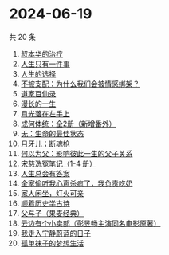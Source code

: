 # 2024-06-19

共 20 条

<!-- BEGIN WEREAD -->
<!-- 最后更新时间 2024-06-19 06:01:10 +0800 -->
1. [叔本华的治疗](https://weread.qq.com/web/bookDetail/3fc3291072937a1c3fcc453)
1. [人生只有一件事](https://weread.qq.com/web/bookDetail/1d932fb0813ab78beg017bc3)
1. [人生的选择](https://weread.qq.com/web/bookDetail/a4832fb0813ab77b5g0161ff)
1. [不被支配：为什么我们会被情感绑架？](https://weread.qq.com/web/bookDetail/2c132990813ab8eb0g0100e3)
1. [道家百仙录](https://weread.qq.com/web/bookDetail/c42324c0813ab763ag018ab3)
1. [漫长的一生](https://weread.qq.com/web/bookDetail/fe332ec0813ab8eabg0176c4)
1. [月光落在左手上](https://weread.qq.com/web/bookDetail/5a332920813ab70afg017e9b)
1. [成何体统：全2册（新增番外）](https://weread.qq.com/web/bookDetail/e19325a0813ab6fefg010a1c)
1. [无：生命的最佳状态](https://weread.qq.com/web/bookDetail/38c32bd0813ab8eb4g01035c)
1. [月牙儿；断魂枪](https://weread.qq.com/web/bookDetail/e3b327a0813ab7c9fg0183c8)
1. [何以为父：影响彼此一生的父子关系](https://weread.qq.com/web/bookDetail/b0c32a80813ab881ag0168fe)
1. [宋慈洗冤笔记（1-4 册）](https://weread.qq.com/web/bookDetail/bea326d0813ab7fcag016618)
1. [人生总会有答案](https://weread.qq.com/web/bookDetail/e1c32810813ab89bcg0125fc)
1. [全家偷听我心声杀疯了，我负责吃奶](https://weread.qq.com/web/bookDetail/3d232a10813ab8eafg01768b)
1. [家人闲坐，灯火可亲](https://weread.qq.com/web/bookDetail/10c320a071db56db10cbf8c)
1. [顺着历史学古诗](https://weread.qq.com/web/bookDetail/a67322907260a990a67581d)
1. [父与子（果麦经典）](https://weread.qq.com/web/bookDetail/319326905c7a40319870255)
1. [云边有个小卖部（彭昱畅主演同名电影原著）](https://weread.qq.com/web/bookDetail/bab32a3071628416babd854)
1. [我走入宁静蔚蓝的日子](https://weread.qq.com/web/bookDetail/e2a32300813ab8a09g0129cf)
1. [孤单袜子的梦想生活](https://weread.qq.com/web/bookDetail/20332f60813ab8e82g013db5)
<!-- END WEREAD -->